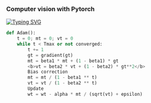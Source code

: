 ### Computer vision with Pytorch


[![Typing SVG](https://readme-typing-svg.herokuapp.com?color=231AF7&lines=My+CV+code)](https://git.io/typing-svg)
```python
def Adam():
    t = 0; mt = 0; vt = 0
    while t < Tmax or not converged:
        t += 1
        gt = gradient(gt)
        mt = beta1 * mt + (1 - beta1) * gt
        <b>vt = beta2 * vt + (1 - beta2) * gt**2</b>
        Bias correction
        mt = mt / (1 - beta1 ** t)
        vt = vt / (1 - beta2 ** t)
        Update
        wt = wt - alpha * mt / (sqrt(vt) + epsilon) 
```